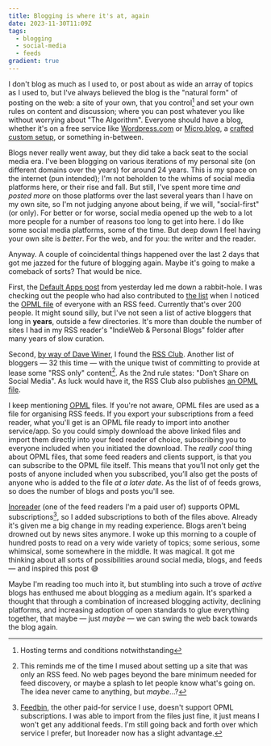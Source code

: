 ```yaml
---
title: Blogging is where it's at, again
date: 2023-11-30T11:09Z
tags:
  - blogging
  - social-media
  - feeds
gradient: true
---
```


I don't blog as much as I used to, or post about as wide an array of topics as I used to, but I've always believed the blog is the "natural form" of posting on the web: a site of your own, that you control[^1] and set your own rules on content and discussion; where you can post whatever you like without worrying about "The Algorithm". Everyone should have a blog, whether it's on a free service like [Wordpress.com](https://wordpress.com/) or [Micro.blog](https://micro.blog), a [crafted custom setup](https://chrismcleod.dev/blog/i-rebuilt-my-blog-and-didnt-write-about-it/), or something in-between.

Blogs never really went away, but they did take a back seat to the social media era. I've been blogging on various iterations of my personal site (on different domains over the years) for around 24 years. This is _my_ space on the internet (pun intended); I'm not beholden to the whims of social media platforms here, or their rise and fall. But still, I've spent more time _and posted more_ on those platforms over the last several years than I have on my own site, so I'm not judging anyone about being, if we will, "social-first" (or only). For better or for worse, social media opened up the web to a lot more people for a number of reasons too long to get into here. I do like some social media platforms, some of the time. But deep down I feel having your own site is _better_. For the web, and for you: the writer and the reader.

Anyway. A couple of coincidental things happened over the last 2 days that got me jazzed for the future of blogging again. Maybe it's going to make a comeback of sorts? That would be nice.

First, the [Default Apps post](https://chrismcleod.dev/blog/default-apps-for-2023/) from yesterday led me down a rabbit-hole. I was checking out the people who had also contributed to [the list](https://defaults.rknight.me/) when I noticed the [OPML file](https://defaults.rknight.me/opml.xml) of everyone with an RSS feed. Currently that's over 200 people. It might sound silly, but I've not seen a list of active bloggers that long in **years**, outside a few directories. It's more than double the number of sites I had in my RSS reader's "IndieWeb & Personal Blogs" folder after many years of slow curation.

Second, [by way of Dave Winer](http://scripting.com/2023/11/27.html#a213710), I found the [RSS Club](https://daverupert.com/rss-club/). Another list of bloggers — 32 this time — with the unique twist of committing to provide at lease some "RSS only" content[^2]. As the 2nd rule states: "Don’t Share on Social Media". As luck would have it, the RSS Club also publishes [an OPML file](https://daverupert.com/rss-club/feeds.xml).

I keep mentioning [OPML](https://en.wikipedia.org/wiki/OPML) files. If you're not aware, OPML files are used as a file for organising RSS feeds. If you export your subscriptions from a feed reader, what you'll get is an OPML file ready to import into another service/app. So you could simply download the above linked files and import them directly into your feed reader of choice, subscribing you to everyone included when you initiated the download. The _really cool_ thing about OPML files, that some feed readers and clients support, is that you can subscribe to the OPML file itself. This means that you’ll not only get the posts of anyone included when you subscribed, you’ll also get the posts of anyone who is added to the file *at a later date*. As the list of of feeds grows, so does the number of blogs and posts you'll see.

[Inoreader](https://www.inoreader.com/) (one of the feed readers I'm a paid user of) supports OPML subscriptions[^3], so I added subscriptions to both of the files above. Already it's given me a big change in my reading experience. Blogs aren't being drowned out by news sites anymore. I woke up this morning to a couple of hundred posts to read on a very wide variety of topics; some serious, some whimsical, some somewhere in the middle. It was magical. It got me thinking about all sorts of possibilities around social media, blogs, and feeds — and inspired this post 😅

Maybe I'm reading too much into it, but stumbling into such a trove of *active* blogs has enthused me about blogging as a medium again. It's sparked a thought that through a combination of increased blogging activity, declining platforms, and increasing adoption of open standards to glue everything together, that maybe — just *maybe* — we can swing the web back towards the blog again.

[^1]: Hosting terms and conditions notwithstanding
[^2]: This reminds me of the time I mused about setting up a site that was only an RSS feed. No web pages beyond the bare minimum needed for feed discovery, or maybe a splash to let people know what's going on. The idea never came to anything, but _maybe_…?
[^3]: [Feedbin](https://feedbin.com/), the other paid-for service I use, doesn't support OPML subscriptions. I was able to import from the files just fine, it just means I won't get any additional feeds. I'm still going back and forth over which service I prefer, but Inoreader now has a slight advantage.
